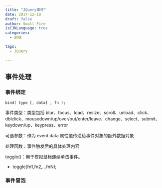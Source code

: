 ```yaml
---
title: "JQuery事件"
date: 2017-12-10
draft: false
author: Small Fire
isCJKLanguage: true
categories: 
  - 前端

tags: 
  - JQuery

---
```




## 事件处理

### 事件绑定

`bind( type [, data] , fn );`

事件类型：类型包括 blur、focus、load、resize、scroll、unload、click、dblclick、mousedown/up/over/out/enter/leave、change、select、submit、keydown/up、keypress、error

可选参数：作为 event.data 属性值传递给事件对象的额外数据对象

处理函数：事件触发后的具体处理内容

toggle()：用于模拟鼠标连续单击事件。

- toggle(fn1,fn2,...fnN);

### 事件冒泡

